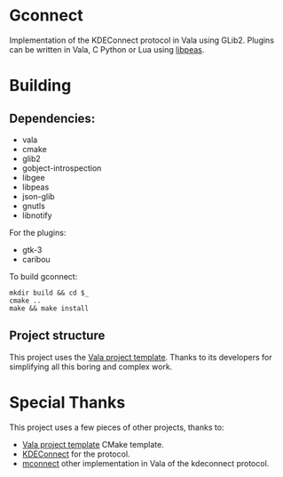 # Gconnect

Implementation of the KDEConnect protocol in Vala using GLib2.
Plugins can be written in Vala, C Python or Lua using [libpeas](https://github.com/GNOME/libpeas).

# Building

## Dependencies:

- vala
- cmake
- glib2
- gobject-introspection
- libgee
- libpeas
- json-glib
- gnutls
- libnotify

For the plugins:

- gtk-3
- caribou

To build gconnect:

    mkdir build && cd $_
    cmake ..
    make && make install

## Project structure

This project uses the [Vala project template](https://github.com/flplv/vala-cmake-example).
Thanks to its developers for simplifying all this boring and complex work.

# Special Thanks

This project uses a few pieces of other projects, thanks to:

- [Vala project template](https://github.com/flplv/vala-cmake-example) CMake template.
- [KDEConnect](https://github.com/KDE/kdeconnect-kde) for the protocol.
- [mconnect](https://github.com/bboozzoo/mconnect) other implementation in Vala of the kdeconnect protocol.
